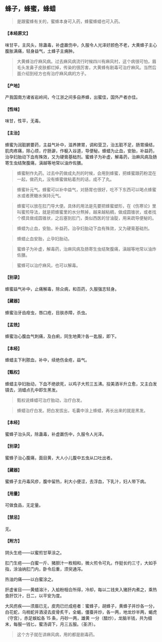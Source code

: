 ## 蜂子，蜂蜜，蜂蜡

> 是跟蜜蜂有关的，蜜蜂本身可入药，蜂蜜蜂蜡也可入药。

#### 【本经原文】
味甘平，主风头，除蛊毒，补虚羸伤中，久服令人光泽好颜色不老，大黄蜂子主心腹胀满痛，轻身益气，土蜂子主痈肿。

> 大黄蜂治疗麻风病。过去麻风病流行时候四川有麻风村，这个病很可怕，眉毛头发鼻子皮肤都烂掉，传染的很厉害，大黄蜂有剧毒可治疗麻风。当然后面介绍到经方也有治疗麻风病的方子。

#### 【产地】
产我国南方诸省岩岭间，今江浙之间多自养蜂，出蜜佳，国外产者亦佳。
#### 【性味】
味甘，性平，无毒。
#### 【主治】
蜂蜜为润脏腑要药，主益气补中，滋养脾胃，调和营卫，治五脏不足，肠胃燥结，肌肉疼痛，除心烦，疗肠澼，作榳入谷道，导便秘。蜂蜡为止血，安胎，补益药，治孕妇胎动下血有殊效，又为硬膏基础剂。蜜蜂子为补虚，解毒药，治麻风病及肠寄生虫结聚腹痛，滇越等地常以油炸佐膳。

> 蜂蜜制作丸药。过去中药做成丸剂的时候，会用到蜂蜜，把蜂蜜跟药粉混在一起，做药丸，没有蜂蜜做粘着剂的话，成不了丸。

> 蜂蜜补元气。蜂蜜可以补中益气，对肠胃也很好，吃不下东西可以喝点蜂蜜水或者蔗糖水保持元气。

> 蜂蜜可以放在肛门导大便。具体的用法是先要把蜂蜜塑形，在《伤寒论》里叫蜜煎导法，就是把蜂蜜里的水分熬掉，越来越粘稠，做成圆锥状，或者找个模具做成圆锥状，之后塞到肛门，类似西医的甘油腚，用来疏导便秘的。

> 蜂蜡为止血，安胎，补益药，治孕妇胎动下血有殊效，又为硬膏基础剂。

> 蜂蜡止血安胎，止孕妇胎动。

> 蜜蜂子为补虚，解毒药，治麻风病及肠寄生虫结聚腹痛，滇越等地常以油炸佐膳。

> 蜜蜂可以治疗麻风，也可以解毒。

#### 【别录】
蜂蜜益气补中，止痛解毒，除众病，和百药，久服强志轻身。
#### 【藏器】
蜂蜜治牙齿疳虫，唇口疮，目肤赤障，杀虫。
#### 【孟铣】
蜂蜜治心腹血气刺痛，及白痢，同生地黄汁各一匙服，即下。
#### 【本经】
蜂蜡主下利脓血，补中，续绝伤金疮，益气。
#### 【甄权】
蜂蜡主孕妇胎动，下血不绝欲死，以鸡子大煎三五沸。投美酒半升立愈，又主白发镊去，消蜡点孔中即生黑发。

> 甄权说蜂蜡可治疗胎动，治疗白发。

> 蜂蜡治疗白发。把白发拔出，毛囊中涂上蜂蜡，再长出来的就是黑发。

#### 【本经】
蜜蜂子治头风，除蛊毒，补虚羸伤中，久服令人光泽。
#### 【别录】
蜜蜂子治心腹痛，面目黄，大人小儿腹中五虫从口吐出者。
#### 【藏器】
蜜蜂子主丹毒风疹，腹中留热，利大小便涩，去浮血，下乳汁，妇人带下病。
#### 【用量】
可做食品，无定量。
#### 【禁忌】
无。
#### 【附方】
阴头生疮——以蜜煎甘草涂之。

肛门生疮——白蜜一斤、猪胆汁一枚相和，微火煎令可丸，作挺长约三寸，大如手指，涂油纳肛门内，卧令后重，须臾通泻。

热油灼痛——以白蜜涂之。

肝虚雀目——黄蜡溶汁，入蛤粉相合所得，冷却，每以二钱夹入猪肝内煮之，乘热食肝饮汁，日二，以平安为度。

大风疠疾——须眉已无，皮肉已烂成疮者：蜜蜂子，胡蜂子，黄蜂子并炒各一分，白花蛇，乌梢蛇并酒浸去皮骨炙干，全蝎，僵蚕并炒，各一两，地龙炒半两，蝎虎（守宫），赤足蜈蚣各 15 条，丹砂一两，雄黄 一分（醋炒），龙脑半钱，共为细末，每服一钱匕，蜜汤调下，月三五服。（圣济）。

> 这个方子就在讲麻风病，用的都是剧毒药。